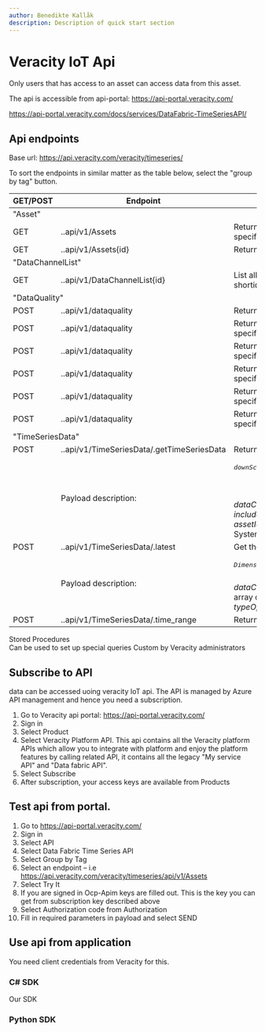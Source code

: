 ```yaml
---
author: Benedikte Kallåk
description: Description of quick start section
---
```


# Veracity IoT Api

Only users that has access to an asset can access data from this asset.

The api is accessible from api-portal: https://api-portal.veracity.com/

https://api-portal.veracity.com/docs/services/DataFabric-TimeSeriesAPI/



## Api endpoints

Base url: https://api.veracity.com/veracity/timeseries/

To sort the endpoints in similar matter as the table below, select the "group by tag" button.

<table width="60%">
    <thead>
      <tr>	  
	    <th>GET/POST</th>
        <th>Endpoint</th>
        <th>Comment</th>       
      </tr>
    </thead>
    <tbody>
        <tr >
		    <td colspan=3>"Asset"</td>               
        </tr>
        <tr>
		    <td>GET</td>
            <td>..api/v1/Assets</td>
            <td>Returns all of the assets you have access to, for which timeseries data is available. The response contains an id; use this id in asset specific requests</td>            
        </tr>
		 <tr>
            <td>GET</td>
            <td>..api/v1/Assets{id}</td>
            <td>Returns the assets with assetguid specified if user has access to it and timeseries data is available.</td>                 
        </tr>
		 <tr >
		    <td colspan=3>"DataChannelList"</td>               
        </tr>
        <tr>
           <td>GET</td>
            <td>..api/v1/DataChannelList{id}</td>
            <td>List all metadata for all channels registered for this asset. When requesting timeseries data for selected datachannles use either shortid or UUID. </td>                               
        </tr>
		 <tr>
		    <td colspan=3>"DataQuality"</td>               
        </tr>
		 <tr>
            <td>POST</td>
            <td>..api/v1/dataquality</td>
            <td>Returns aggregated dataquality calculations for requested assets</td>                               
        </tr>
        <tr>
            <td>POST</td>
            <td>..api/v1/dataquality</td>
            <td>Returns all of the assets you have access to, for which timeseries data is available. The response contians an id; use this id in asset specific requests</td>                          
        </tr>
		  <tr>
            <td>POST</td>
            <td>..api/v1/dataquality</td>
            <td>Returns all of the assets you have access to, for which timeseries data is available. The response contians an id; use this id in asset specific requests</td>                          
        </tr>
		  <tr>
            <td>POST</td>
            <td>..api/v1/dataquality</td>
            <td>Returns all of the assets you have access to, for which timeseries data is available. The response contians an id; use this id in asset specific requests</td>                          
        </tr>
		  <tr>
            <td>POST</td>
            <td>..api/v1/dataquality</td>
            <td>Returns all of the assets you have access to, for which timeseries data is available. The response contians an id; use this id in asset specific requests</td>                          
        </tr>
		  <tr>
            <td>POST</td>
            <td>..api/v1/dataquality</td>
            <td>Returns all of the assets you have access to, for which timeseries data is available. The response contians an id; use this id in asset specific requests</td>                          
        </tr>
		 <tr>
		    <td colspan=3>"TimeSeriesData"</td>               
        </tr>
		  <tr>
            <td>POST</td>
            <td>..api/v1/TimeSeriesData/.getTimeSeriesData</td>
            <td>Returns timeseries data for a vessel or set of vessels</td>
	      </tr>   
		  <tr>
            <td></td>
            <td>Payload description:</td>
            <td><pre><var>downScaleInt</var> specify downscaling interval. Set to null if no downscaling. ISO8601 duration format. I.e. PT30S, PT1H, PT10M, PT60S
			  <var>start, end</var> date format using ISO8601 format YYYY-MM-DDThh:mm:ss. For example, "2007-04-05T14:30Z"
		      <var>Dimension</var> set null if not used in ingest. 
			  <var>dataChannelIdType</var> Are you requesting channels by ShortId or DataChannelUuid </pre>
			  <var>dataChannelIds</var> Array of channel ids. Use type specified in dataChannelIdType. I.e. "AI030206", "AI030207", "AI030701"			 
			  <var>includeStartBoundary/includeEndBoundary</var> Set true/false depending of whether timestamps for boundaries should be included
			  <var>assetIds</var> array of guid of asset, ie. "2d37a463-xxxx-yyyy-zzzz-33c6f21f1724" 
			  <var>limit</var> Max number of datapoints to be returned. System max limit is 200 000. 
			  <var>typeOption</var> sddData or Data. sddData returns datapoints and metadata, Data returs datapoints only </pre>
            </td>               
          </tr>                   
		  <tr>
            <td>POST</td>
            <td>..api/v1/TimeSeriesData/.latest</td>
            <td>Get the latest n-received values for given channels</td>
	     </tr>
		  <tr>
            <td></td>
            <td>Payload description:</td>
            <td><pre><var>Dimension</var> set null if not used in ingest. 
			  <var>dataChannelIdType</var>Are you requesting channels by ShortId or DataChannelUuid </pre>
			  <var>dataChannelIds</var> Array of channel ids. Use type specified in dataChannelIdType. I.e. "AI030206", "AI030207", "AI030701"			 			
			  <var>assetIds</var> array of guid of asset, ie. "2d37a463-xxxx-yyyy-zzzz-33c6f21f1724" 
			  <var>latestNValues</var> Max number of datapoints to be returned. 
			  <var>typeOption</var> sddData or Data. sddData returns datapoints and metadata, Data returs datapoints only </pre>
            </td>               
          </tr>          
           <tr>
            <td>POST</td>
            <td>..api/v1/TimeSeriesData/.time_range</td>
            <td>Returns min date and max date for received datapoints for selected channels</td>
	     </tr>		  
    </tbody>
  </table>
  
  
  





Stored Procedures	
Can be used to set up special queries	Custom by Veracity administrators
	


## Subscribe to API

data can be accessed uoing veracity IoT api. The API is managed by Azure API management and hence you need a subscription. 
1.	Go to Veracity api portal: https://api-portal.veracity.com/
2.	Sign in
3.	Select Product
4.	Select Veracity Platform API. This api contains all the Veracity platform APIs which allow you to integrate with platform and enjoy the platform features by calling related API, it contains all the legacy "My service API" and "Data fabric API".
5.	Select Subscribe
6.	After subscription, your access keys are available from Products
 
 
## Test api from portal.	

1.  Go to https://api-portal.veracity.com/
2.	Sign in
3.	Select API
4.	Select Data Fabric Time Series API
5.	Select Group  by Tag
6.	Select an endpoint – i.e https://api.veracity.com/veracity/timeseries/api/v1/Assets
7.	Select Try It
8.	If you are  signed in Ocp-Apim keys are filled out.  This is the key you can get from subscription key described above
9.	Select Authorization code from Authorization 
10. Fill in required parameters in payload and select SEND

## Use api from application

You need client credentials from Veracity for this.

### C# SDK
Our SDK 

### Python SDK







